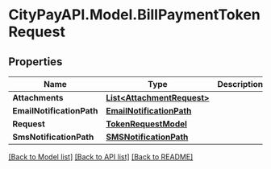 # CityPayAPI.Model.BillPaymentTokenRequest

## Properties

Name | Type | Description | Notes
------------ | ------------- | ------------- | -------------
**Attachments** | [**List&lt;AttachmentRequest&gt;**](AttachmentRequest.md) |  | [optional] 
**EmailNotificationPath** | [**EmailNotificationPath**](EmailNotificationPath.md) |  | [optional] 
**Request** | [**TokenRequestModel**](TokenRequestModel.md) |  | 
**SmsNotificationPath** | [**SMSNotificationPath**](SMSNotificationPath.md) |  | [optional] 

[[Back to Model list]](../README.md#documentation-for-models) [[Back to API list]](../README.md#documentation-for-api-endpoints) [[Back to README]](../README.md)

